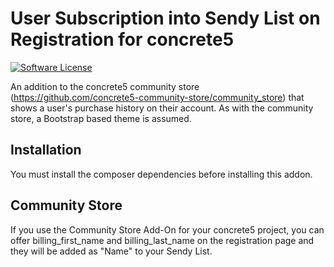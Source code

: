 # User Subscription into Sendy List on Registration for concrete5

[![Software License](https://img.shields.io/badge/license-MIT-brightgreen.svg?style=flat-square)](LICENSE)

An addition to the concrete5 community store (https://github.com/concrete5-community-store/community_store) that
shows a user's purchase history on their account. As with the community store, a Bootstrap based theme is assumed.

## Installation
You must install the composer dependencies before installing this addon.

## Community Store
If you use the Community Store Add-On for your concrete5 project, you can offer billing_first_name and billing_last_name on the registration page and they will be added as "Name" to your Sendy List.